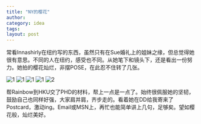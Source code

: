 ```yaml
---
title: "NY的樱花"
author:
category: idea
tags: 
layout: post
---
```

常看Innashirly在纽约写的东西，虽然只有在Sue婚礼上的姐妹之缘，但总觉得她很有意思。不同的人在纽约，感受也不同。从她笔下和镜头下，还是看出一份努力。她拍的樱花灿烂，非摆POSE，在此忍不住转了几张。

<img src="http://i39.tinypic.com/28asqqq.jpg" alt="1" />

<img src="http://i39.tinypic.com/3311v2e.jpg" alt="1" />

<img src="http://i39.tinypic.com/evavlh.jpg" alt="1" />

<img src="http://i40.tinypic.com/oqb120.jpg" alt="1" />

<img src="http://i39.tinypic.com/efjeqd.jpg" alt="2" />

帮Rainbow到HKU交了PHD的材料，帮上一点是一点了。始终很佩服她的坚韧，鼓励自己也同样好强，大家肩并肩，齐步走的。看着她在DD给我寄来了Postcard，激动ing。Email或MSN上，再忙也能简单讲上几句，足够矣。望如樱花般，灿烂美好。

